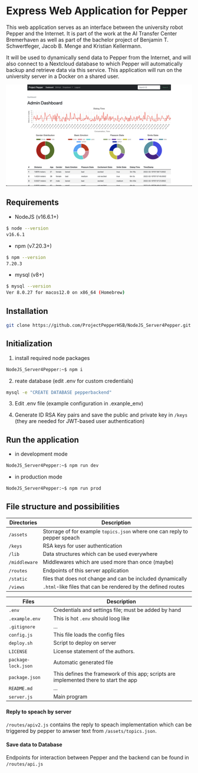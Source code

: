 # Express Web Application for Pepper

This web application serves as an interface between the university robot Pepper and the Internet. It is part of the work at the AI Transfer Center Bremerhaven as well as part of the bachelor project of Benjamin T. Schwertfeger, Jacob B. Menge and Kristian Kellermann.

It will be used to dynamically send data to Pepper from the Internet, and will also connect to a Nextcloud database to which Pepper will automatically backup and retrieve data via this service. This application will run on the university server in a Docker on a shared user.

![Dashboard Image](static/images/dashboard.png?raw=true "Dashboard")

## Requirements

- NodeJS (v16.6.1+)

```bash
$ node --version
v16.6.1
```

- npm (v7.20.3+)

```bash
$ npm --version
7.20.3
```

- mysql (v8+)

```bash
$ mysql --version
Ver 8.0.27 for macos12.0 on x86_64 (Homebrew)
```

## Installation

```bash
git clone https://github.com/ProjectPepperHSB/NodeJS_Server4Pepper.git
```

## Initialization

1. install required node packages

```bash
NodeJS_Server4Pepper:~$ npm i
```

2. reate database (edit .env for custom credentials)

```bash
mysql -e "CREATE DATABASE pepperbackend"
```

3. Edit .env file (example configuration in .exanple_env)

4. Generate ID RSA Key pairs and save the public and private key in `/keys` (they are needed for JWT-based user authentication)

## Run the application

- in development mode

```bash
NodeJS_Server4Pepper:~$ npm run dev
```

- in production mode

```bash
NodeJS_Server4Pepper:~$ npm run prod
```

## File structure and possibilities

|Directories|Description|
|--------|--------|
|`/assets`|Storrage of for example `topics.json` where one can reply to pepper speach|
|`/keys`|RSA keys for user authentication|
|`/lib`|Data structures which can be used everywhere|
|`/middleware`|Middlewares which are used more than once (maybe)|
|`/routes`|Endpoints of this server application|
|`/static`|files that does not change and can be included dynamically|
|`/views`|`.html`-like files that can be rendered by the defined routes|

|Files|Description|
|-----|-----|
|`.env`|Credentials and settings file; must be added by hand|
|`.example.env`|This is hot `.env` should loog like|
|`.gitignore`|...|
|`config.js`|This file loads the config files|
|`deploy.sh`|Script to deploy on server|
|`LICENSE`|License statement of the authors.|
|`package-lock.json`|Automatic generated file|
|`package.json`|This defines the framework of this app; scripts are implemented there to start the app|
|`README.md`|...|
|`server.js`|Main program|


#### Reply to speach by server
`/routes/apiv2.js` contains the reply to speach implementation which can be triggered by pepper to anwser text from `/assets/topics.json`. 

#### Save data to Database 
Endpoints for interaction between Pepper and the backend can be found in `/routes/api.js`
